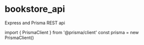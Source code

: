 # bookstore_api
Express and Prisma REST api

import { PrismaClient } from '@prisma/client'
const prisma = new PrismaClient()

